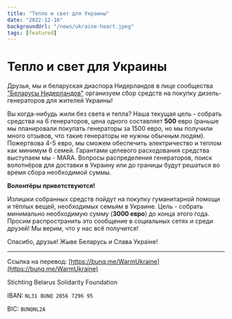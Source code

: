 ```yaml
---
title: "Тепло и свет для Украины"
date: "2022-12-16"
backgroundUrl: "/news/ukraine-heart.jpeg"
tags: [featured]
---
```


# Тепло и свет для Украины

Друзья, мы и беларуская диаспора Нидерландов в лице сообщества ["Беларусы Нидерландов"](https://t.me/nlbychat) организуем
сбор средств на покупку дизель-генераторов для жителей Украины!

Вы когда-нибудь жили без света и тепла?
Наша текущая цель - собрать средства на 6 генераторов, цена одного составляет **500** евро (раньше мы планировали покупать 
генераторы за 1500 евро, но мы получили много отзывов, что такие генераторы не нужны обычным людям). Пожертвова 4-5 евро, 
мы сможем обеспечить электричество и теплом как минимум 6 семей.
Гарантами целевого расходования средства выступаем мы - МАRА.
Вопросы распределения генераторов, поиск волотнёров для доставки в Украину или до границы будут решаться во время сбора необходимой суммы. 

**Волонтёры приветствуются!**

Излишки собранных средств пойдут на покупку гуманитарной помощи и тёплых вещей, необходимых семьям в Украине.
Цель - собрать минимально необходимую сумму (**3000 евро**) до конца этого года.
Просим распространить это сообщение в социальных сетях и среди друзей! Мы верим, что у нас всё получится!

Спасибо, друзья!
Жыве Беларусь и Слава Украіне!

---

Ссылка на перевод:
[https://bunq.me/WarmUkraine](https://bunq.me/WarmUkraine)

Stichting Belarus Solidarity Foundation

IBAN: `NL31 BUNQ 2056 7296 95`

BIC: `BUNQNL2A`
